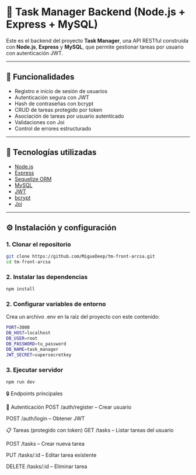 # 🔐 Task Manager Backend (Node.js + Express + MySQL)

Este es el backend del proyecto **Task Manager**, una API RESTful construida con **Node.js**, **Express** y **MySQL**, que permite gestionar tareas por usuario con autenticación JWT.

---

## 🚀 Funcionalidades

- Registro e inicio de sesión de usuarios
- Autenticación segura con JWT
- Hash de contraseñas con bcrypt
- CRUD de tareas protegido por token
- Asociación de tareas por usuario autenticado
- Validaciones con Joi
- Control de errores estructurado

---

## 🧱 Tecnologías utilizadas

- [Node.js](https://nodejs.org/)
- [Express](https://expressjs.com/)
- [Sequelize ORM](https://sequelize.org/)
- [MySQL](https://www.mysql.com/)
- [JWT](https://jwt.io/)
- [bcrypt](https://github.com/kelektiv/node.bcrypt.js)
- [Joi](https://joi.dev/)

---

## ⚙️ Instalación y configuración

### 1. Clonar el repositorio

```bash
git clone https://github.com/MigueDeep/tm-front-arcsa.git
cd tm-front-arcsa
```

### 2. Instalar las dependencias

```bash
npm install
```

### 2. Configurar variables de entorno
Crea un archivo .env en la raíz del proyecto con este contenido:
```bash
PORT=3000
DB_HOST=localhost
DB_USER=root
DB_PASSWORD=tu_password
DB_NAME=task_manager
JWT_SECRET=supersecretkey
```

### 3. Ejecutar servidor

```bash
npm run dev
```

🔒 Endpoints principales

🔐 Autenticación
POST /auth/register – Crear usuario

POST /auth/login – Obtener JWT

📋 Tareas (protegido con token)
GET /tasks – Listar tareas del usuario

POST /tasks – Crear nueva tarea

PUT /tasks/:id – Editar tarea existente

DELETE /tasks/:id – Eliminar tarea



